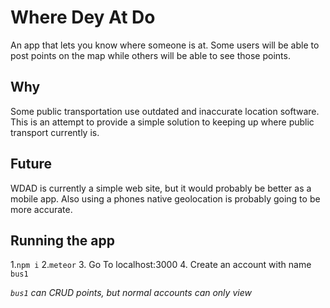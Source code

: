 # Where Dey At Do

An app that lets you know where someone is at. Some users will be able to post points on the map while others will be able to see those points.

## Why

Some public transportation use outdated and inaccurate location software. This is an attempt to provide a simple solution to keeping up where public transport currently is. 

## Future

WDAD is currently a simple web site, but it would probably be better as a mobile app. Also using a phones native geolocation is probably going to be more accurate. 

## Running the app

1.`npm i`
2.`meteor`
3. Go To localhost:3000
4. Create an account with name `bus1`

*`bus1` can CRUD points, but normal accounts can only view*
